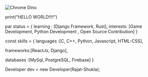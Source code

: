 ![Chrome Dino](https://mir-s3-cdn-cf.behance.net/project_modules/max_1200/4ff07986208593.5d9a654e92f36.gif)

print("HELLO WORLD!!!!")

par status = 
{ 
  learning : [Django Framework, Rust],
  interests: [Game Development, Python Development , Open Source Contribution]
}

const skills = 
{
  languages :[C, C++, Python, Javascript, HTML-CSS],
  
  frameworks:[ReactJs, Django],
  
  databases :[MySql, PostgreSQL, Firebase]
}


Developer dev = new Developer(Rajat-Shukla);
